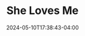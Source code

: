 ---
title: She Loves Me
cancelled: true
published: false
Theatre: ABET - All Beaches Experimental Theatre
Venue: John McManus Mainstage Theatre
date: 2024-05-10T17:38:43-04:00
opening_date: 2025-06-06
closing_date: 2025-06-22 
showtimes:
  - 2025-06-06 19:30:00
  - 2025-06-07 19:30:00
  - 2025-06-08 14:00:00
  - 2025-06-13 19:30:00
  - 2025-06-14 19:30:00
  - 2025-06-15 14:00:00
  - 2025-06-20 19:30:00
  - 2025-06-21 19:30:00
  - 2025-06-22 14:00:00
featured_image: 2025-She-Loves-Me.webp
featured_image_alt: 
featured_image_caption: Poster for 'She Loves Me'
featured_image_attr: Poster by Josh Andrews
featured_image_attr_link: 
program:
Website: 
Tickets: https://3common.com/event/she-loves-me/66648faef3e05e7d8d221679
show_details: 
- Music: "[[w:Jerry Bock]]"
- Lyrics: "[[w:Sheldon Harnick]]"
- Book: "[[w:Joe Masteroff]]"
cast:
crew:
orchestra:
genres: 
Description: 
---